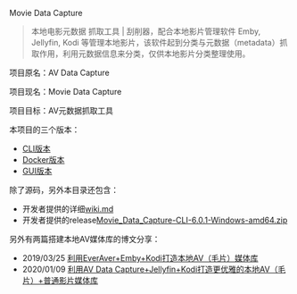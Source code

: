 Movie Data Capture


> 本地电影元数据 抓取工具 | 刮削器，配合本地影片管理软件 Emby, Jellyfin, Kodi 等管理本地影片，该软件起到分类与元数据（metadata）抓取作用，利用元数据信息来分类，仅供本地影片分类整理使用。


项目原名：AV Data Capture

项目现名：Movie Data Capture

项目目标：AV元数据抓取工具


本项目的三个版本：
- [CLI版本](https://github.com/yoshiko2/Movie_Data_Capture)
- [Docker版本](https://github.com/VergilGao/docker-mdc)
- [GUI版本](https://github.com/moyy996/AVDC)


除了源码，另外本目录还包含：
- 开发者提供的详细[wiki.md](./wiki.md)
- 开发者提供的release[Movie_Data_Capture-CLI-6.0.1-Windows-amd64.zip](./Movie_Data_Capture-CLI-6.0.1-Windows-amd64.zip)


另外有两篇搭建本地AV媒体库的博文分享：
- 2019/03/25 [利用EverAver+Emby+Kodi打造本地AV（毛片）媒体库](https://pockies.github.io/2019/03/25/everaver-emby-kodi/)
- 2020/01/09 [利用AV Data Capture+Jellyfin+Kodi打造更优雅的本地AV（毛片）+普通影片媒体库](https://pockies.github.io/2020/01/09/av-data-capture-jellyfin-kodi/)
